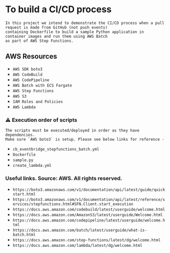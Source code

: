 # To build a CI/CD process
    In this project we intend to demonstrate the CI/CD process when a pull request is made from GitHub (not push events) 
    containing Dockerfile to build a sample Python application in container images and run them using AWS Batch 
    as part of AWS Step Functions.

## AWS Resources 

 * `AWS SDK boto3`
 * `AWS CodeBuild`
 * `AWS CodePipeline`
 * `AWS Batch with ECS Fargate`
 * `AWS Step Functions`
 * `AWS S3`
 * `IAM Roles and Policies`
 * `AWS Lambda`

### :warning: Execution order of scripts
    The scripts must be executed/deployed in order as they have dependencies. 
    Make sure `AWS boto3` is setup. Please see below links for reference - 

 * `cb_eventbridge_stepfunctions_batch.yml`
 * `Dockerfile`
 * `sample.py`
 * `create_lambda.yml`

 ### Useful links. Source: AWS. All rights reserved.

 * `https://boto3.amazonaws.com/v1/documentation/api/latest/guide/quickstart.html`
 * `https://boto3.amazonaws.com/v1/documentation/api/latest/reference/services/stepfunctions.html#SFN.Client.start_execution`
 * `https://docs.aws.amazon.com/codebuild/latest/userguide/welcome.html`
 * `https://docs.aws.amazon.com/AmazonS3/latest/userguide/Welcome.html`
 * `https://docs.aws.amazon.com/codepipeline/latest/userguide/welcome.html`
 * `https://docs.aws.amazon.com/batch/latest/userguide/what-is-batch.html`
 * `https://docs.aws.amazon.com/step-functions/latest/dg/welcome.html`
 * `https://docs.aws.amazon.com/lambda/latest/dg/welcome.html`